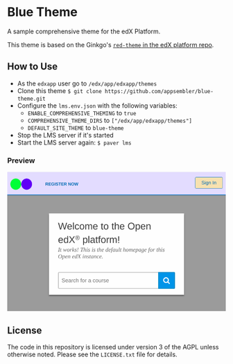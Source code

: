 # Blue Theme
A sample comprehensive theme for the edX Platform.

This theme is based on the Ginkgo's
[`red-theme` in the edX platform repo](https://github.com/edx/edx-platform/blob/open-release/ginkgo.master/themes/red-theme/).

## How to Use
- As the `edxapp` user go to `/edx/app/edxapp/themes`
- Clone this theme `$ git clone https://github.com/appsembler/blue-theme.git`
- Configure the `lms.env.json` with the following variables:
  * `ENABLE_COMPREHENSIVE_THEMING` to `true`
  * `COMPREHENSIVE_THEME_DIRS` to `["/edx/app/edxapp/themes"]`
  * `DEFAULT_SITE_THEME` to `blue-theme`
- Stop the LMS server if it's started
- Start the LMS server again: `$ paver lms`

### Preview
![Screenshot of Blue Theme](screenshot.png)

## License
The code in this repository is licensed under version 3 of the AGPL
unless otherwise noted. Please see the `LICENSE.txt` file for details.
